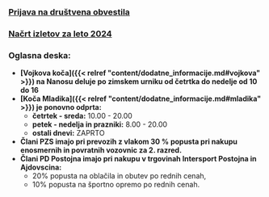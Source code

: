 ### [Prijava na društvena obvestila](http://eepurl.com/duk-8j)
### [Načrt izletov za leto 2024](nacrt_izletov/2024/)
### Oglasna deska:
- **[Vojkova koča]({{< relref "content/dodatne_informacije.md#vojkova" >}})  na Nanosu deluje po zimskem urniku od četrtka do nedelje od 10 do 16**
- **[Koča Mladika]({{< relref "content/dodatne_informacije.md#mladika" >}})  je ponovno odprta:**
    - **četrtek - sreda:**  10.00 - 20.00
    - **petek - nedelja in prazniki:** 8.00 - 20.00
    - **ostali dnevi:** ZAPRTO
- **Člani PZS imajo pri prevozih z vlakom 30 % popusta pri nakupu enosmernih in povratnih vozovnic za 2. razred.**
- **Člani PD Postojna imajo pri nakupu v trgovinah Intersport Postojna in Ajdovscina:**
    - 20% popusta na oblačila in obutev po rednih cenah,
    - 10% popusta na športno opremo po rednih cenah.

<!-- - [Občni zbor PD Postojna - 10. 6. 2021]({{< relref "content/novice/dogodek/2021/05_obcni_zbor.md" >}}) -->
<!-- - [Taborjenje 2021 - prijava do 14. 6. 2021]({{< relref "content/novice/izlet/mladinski_odsek/2021/03_taborjenje.md" >}}) -->
<!-- - [Natečaj Planinstvo v sliki in fotografiji - do 10. 9. 2021]({{< relref "content/novice/izlet/mladinski_odsek/2021/02_natecaj_planinstvo_v_sliki_in_fotografiji.md" >}}) -->

<!-- - [Rezultati nagradne planinske igre](documents/objave_dodatno_gradivo/PD_Postojna_Corona_nagradna_igra_rezultati.pdf) -->


<!--   
### Vojkova koča na Nanosu in koča Mladika sta zaradi epidemije Corona virusa odprti po pravilih postopne odprave ukrepov. 

- **Odpiralni čas (Vojkova koča):**
    - Sobota 7.00 - 17.00
    - Nedelja 7.00 - 16.00 
-->


<!-- <a class="btn" href="/documents/donacije_dohodnine_2019_obrazec.doc">
    <button class="btn btn-primary btn-lg get-started-btn">Donacija dela dohodnine</button>
</a>  -->

<!-- - <a class="btn" href="https://docs.google.com/forms/d/e/1FAIpQLSfuXCmiQmriEZpWZ6hWKpYYjGOUDXsxTKLck3lBMoggpgWwEA/viewform">
    <button class="btn btn-primary btn-lg get-started-btn">Taborjenje 2019 - Prijavnica</button>
  </a> -->

<!-- **Denarna pomoč pri obnovi Vojkove koče na Nanosu:**
<a class="btn" href="/documents/prosnja-za-obnovo-2018-Vojkova-koca.doc">
    <button class="btn btn-primary btn-lg get-started-btn">Prošnja za denarno pomoč</button>
</a>
<a class="btn" href="/documents/donacije_dohodnine_2018_obrazec.doc">
    <button class="btn btn-primary btn-lg get-started-btn">Donacija dela dohodnine</button>
</a> -->
